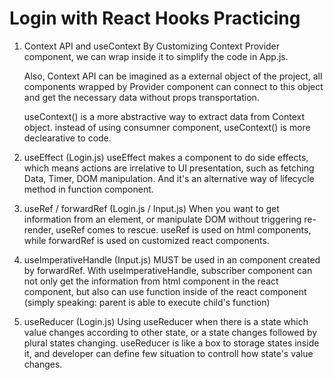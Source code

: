 # Login with React Hooks Practicing

1. Context API and useContext
   By Customizing Context Provider component, we can wrap <App> inside it to simplify the code in App.js.

   Also, Context API can be imagined as a external object of the project, all components wrapped by Provider component can connect to this object and get the necessary data without props transportation.

   useContext() is a more abstractive way to extract data from Context object. instead of using consumner component, useContext() is more declearative to code.

2. useEffect (Login.js)
   useEffect makes a component to do side effects, which means actions are irrelative to UI presentation, such as fetching Data, Timer, DOM manipulation. And it's an alternative way of lifecycle method in function component.

3. useRef / forwardRef (Login.js / Input.js)
   When you want to get information from an element, or manipulate DOM without triggering re-render, useRef comes to rescue. useRef is used on html components, while forwardRef is used on customized react components.

4. useImperativeHandle (Input.js)
   MUST be used in an component created by forwardRef.
   With useImperativeHandle, subscriber component can not only get the information from html component in the react component, but also can use function inside of the react component (simply speaking: parent is able to execute child's function)

5. useReducer (Login.js)
   Using useReducer when there is a state which value changes according to other state, or a state changes followed by plural states changing. useReducer is like a box to storage states inside it, and developer can define few situation to controll how state's value changes.
